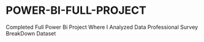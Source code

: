 # POWER-BI-FULL-PROJECT
Completed Full Power Bi Project Where I Analyzed Data Professional Survey BreakDown Dataset
